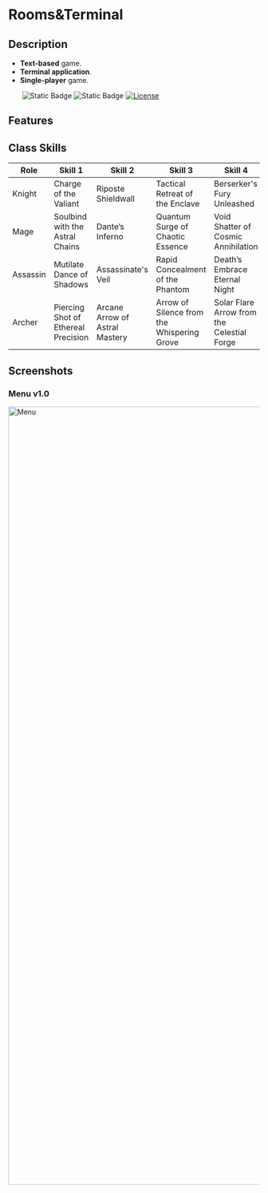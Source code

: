 # Rooms&Terminal

## Description

- **Text-based** game.
- **Terminal application**.
- **Single-player** game.

&nbsp;&nbsp;&nbsp;&nbsp;&nbsp;&nbsp;
![Static Badge](https://badgen.net/badge/python/v3.11+?color=cyan)
![Static Badge](https://badgen.net/badge/IDE/PyCharm?color=green)
[![License](https://badgen.net/badge/license/MIT?color=black)](https://opensource.org/license/mit/)

## Features

## Class Skills
| Role     | Skill 1                             | Skill 2                        | Skill 3                                    | Skill 4                                    |
|----------|-------------------------------------|--------------------------------|--------------------------------------------|--------------------------------------------|
| Knight   | Charge of the Valiant               | Riposte Shieldwall             | Tactical Retreat of the Enclave            | Berserker's Fury Unleashed                 |
| Mage     | Soulbind with the Astral Chains     | Dante’s Inferno                | Quantum Surge of Chaotic Essence           | Void Shatter of Cosmic Annihilation        |
| Assassin | Mutilate Dance of Shadows           | Assassinate's Veil             | Rapid Concealment of the Phantom           | Death’s Embrace Eternal Night              |
| Archer   | Piercing Shot of Ethereal Precision | Arcane Arrow of Astral Mastery | Arrow of Silence from the Whispering Grove | Solar Flare Arrow from the Celestial Forge |



## Screenshots

### Menu v1.0

<img width="1560" alt="Menu" src="https://github.com/VChristinne/Text-Based-Game/assets/141720673/efb9a33c-9538-4f2d-b60b-6043e6f8d7ec">
